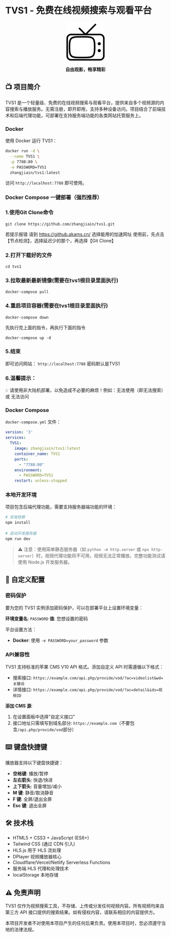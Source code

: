 # TVS1 - 免费在线视频搜索与观看平台

<div align="center">
  <img src="./image/retrotv_5520.png" alt="TVS1 Logo" width="120">
  <br>
  <p><strong>自由观影，畅享精彩</strong></p>
</div>

## 📺 项目简介

TVS1 是一个轻量级、免费的在线视频搜索与观看平台，提供来自多个视频源的内容搜索与播放服务。无需注册，即开即用，支持多种设备访问。项目结合了前端技术和后端代理功能，可部署在支持服务端功能的各类网站托管服务上。

### Docker

使用 Docker 运行 TVS1：

```bash
docker run -d \
  --name TVS1 \
  -p 7788:80 \
  -e PASSWORD=TVS1
  zhangjiain/tvs1:latest
```

访问 `http://localhost:7788` 即可使用。

### Docker Compose 一键部署（强烈推荐）
### 1.使用Git Clone命令

```
git clone https://github.com/zhangjiain/tvs1.git
```

若提示报错 请到 https://github.akams.cn/ 选择能用的加速网址 使用前，先点击【节点检测】，选择延迟少的那个，再选择【Git Clone】

### 2.打开下载好的文件

```
cd tvs1
```

### 3.拉取最新最新镜像(需要在tvs1根目录里面执行)

```
docker-compose pull
```

### 4.重启项目容器(需要在tvs1根目录里面执行)

```
docker-compose down
```
先执行完上面的指令，再执行下面的指令

```
docker-compose up -d
```

### 5.结束

即可访问网站： `http://localhost:7788` 密码默认是TVS1

### 6.温馨提示：

💡 请使用非大陆机部署，以免造成不必要的麻烦！例如：无法使用（即无法搜索） 或 无法访问

### Docker Compose

 `docker-compose.yml` 文件：

```yaml
version: '3'
services:
  TVS1:
    image: zhangjiain/tvs1:latest
    container_name: TVS1
    ports:
      - "7788:80"
    environment:
      - PASSWORD=TVS1
    restart: unless-stopped
```

### 本地开发环境

项目包含后端代理功能，需要支持服务器端功能的环境：

```bash
# 安装依赖
npm install

# 启动开发服务器
npm run dev
```

> ⚠️ 注意：使用简单静态服务器（如 `python -m http.server` 或 `npx http-server`）时，视频代理功能将不可用，视频无法正常播放。完整功能测试请使用 Node.js 开发服务器。

## 🔧 自定义配置

### 密码保护

要为您的 TVS1 实例添加密码保护，可以在部署平台上设置环境变量：

**环境变量名**: `PASSWORD` 
**值**: 您想设置的密码

平台设置方法：

- **Docker**: 使用 `-e PASSWORD=your_password` 参数

### API兼容性

TVS1 支持标准的苹果 CMS V10 API 格式。添加自定义 API 时需遵循以下格式：
- 搜索接口: `https://example.com/api.php/provide/vod/?ac=videolist&wd=关键词`
- 详情接口: `https://example.com/api.php/provide/vod/?ac=detail&ids=视频ID`

**添加 CMS 源**:
1. 在设置面板中选择"自定义接口"
2. 接口地址只需填写到域名部分: `https://example.com`（不要包含`/api.php/provide/vod`部分）

## ⌨️ 键盘快捷键

播放器支持以下键盘快捷键：

- **空格键**: 播放/暂停
- **左右箭头**: 快退/快进
- **上下箭头**: 音量增加/减小
- **M 键**: 静音/取消静音
- **F 键**: 全屏/退出全屏
- **Esc 键**: 退出全屏

## 🛠️ 技术栈

- HTML5 + CSS3 + JavaScript (ES6+)
- Tailwind CSS (通过 CDN 引入)
- HLS.js 用于 HLS 流处理
- DPlayer 视频播放器核心
- Cloudflare/Vercel/Netlify Serverless Functions
- 服务端 HLS 代理和处理技术
- localStorage 本地存储


## ⚠️ 免责声明

TVS1 仅作为视频搜索工具，不存储、上传或分发任何视频内容。所有视频均来自第三方 API 接口提供的搜索结果。如有侵权内容，请联系相应的内容提供方。

本项目开发者不对使用本项目产生的任何后果负责。使用本项目时，您必须遵守当地的法律法规。
